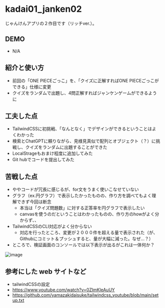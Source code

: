 # kadai01_janken02
じゃんけんアプリの２作目です（リッチver.）。

## DEMO

  - N/A

## 紹介と使い方

  - 前回の「ONE PIECEごっこ」を、「クイズに正解すればONE PIECEごっこができる」仕様に変更
  - クイズをランダムで出題し、4問正解すればジャンケンゲームができるように

## 工夫した点

  - TailwindCSSに初挑戦、「なんとなく」でデザインができるということはよくわかった
  - 検索とChatGPTに頼りながら、見様見真似で配列とオブジェクト（？）に挑戦し、クイズをランダムに出題することができた
  - LocalStrageもおまけ程度に追加してみた
  - Git hubでコードを提出してみた

## 苦戦した点
  - ややコードが冗長に感じるが、for文をうまく使いこなせていない
  - グラフ（ex.円グラフ）で表示したかったものの、作り方を調べてもよく理解できず今回は断念
    - 本当は「クイズ問題数」に対する正答率を円グラフで表示したい
    - canvasを使うのだということはわかったものの、作り方のhowがよく分からず、、
  - TailwindCSSのCLI対応がよく分からない
    - 対応を行ったところ、変更が２０００件を超える量で表示された（が、Githubにコミット＆プッシュすると、量が大幅に減った。なぜ…？）
  - ところで、検証画面のコンソールでは以下表示が出るがこれは一体何か？

![image](https://github.com/seiponfy23/kadai01_janken_rich/assets/132619946/9b4aeb24-218d-4672-b9d1-683b20d6696e)

## 参考にした web サイトなど

  - tailwindCSSの設定
  -   https://www.youtube.com/watch?v=0ZImKleAuUY
  -   https://github.com/yamazakidaisuke/tailwindcss_youtube/blob/main/setup.txt
